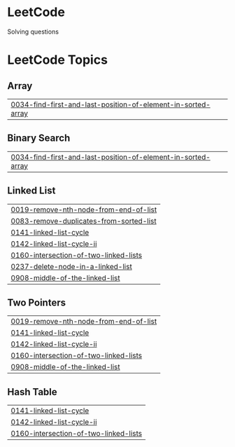 # LeetCode
Solving questions

<!---LeetCode Topics Start-->
# LeetCode Topics
## Array
|  |
| ------- |
| [0034-find-first-and-last-position-of-element-in-sorted-array](https://github.com/pranavbhardwaj9122/LeetCode/tree/master/0034-find-first-and-last-position-of-element-in-sorted-array) |
## Binary Search
|  |
| ------- |
| [0034-find-first-and-last-position-of-element-in-sorted-array](https://github.com/pranavbhardwaj9122/LeetCode/tree/master/0034-find-first-and-last-position-of-element-in-sorted-array) |
## Linked List
|  |
| ------- |
| [0019-remove-nth-node-from-end-of-list](https://github.com/pranavbhardwaj9122/LeetCode/tree/master/0019-remove-nth-node-from-end-of-list) |
| [0083-remove-duplicates-from-sorted-list](https://github.com/pranavbhardwaj9122/LeetCode/tree/master/0083-remove-duplicates-from-sorted-list) |
| [0141-linked-list-cycle](https://github.com/pranavbhardwaj9122/LeetCode/tree/master/0141-linked-list-cycle) |
| [0142-linked-list-cycle-ii](https://github.com/pranavbhardwaj9122/LeetCode/tree/master/0142-linked-list-cycle-ii) |
| [0160-intersection-of-two-linked-lists](https://github.com/pranavbhardwaj9122/LeetCode/tree/master/0160-intersection-of-two-linked-lists) |
| [0237-delete-node-in-a-linked-list](https://github.com/pranavbhardwaj9122/LeetCode/tree/master/0237-delete-node-in-a-linked-list) |
| [0908-middle-of-the-linked-list](https://github.com/pranavbhardwaj9122/LeetCode/tree/master/0908-middle-of-the-linked-list) |
## Two Pointers
|  |
| ------- |
| [0019-remove-nth-node-from-end-of-list](https://github.com/pranavbhardwaj9122/LeetCode/tree/master/0019-remove-nth-node-from-end-of-list) |
| [0141-linked-list-cycle](https://github.com/pranavbhardwaj9122/LeetCode/tree/master/0141-linked-list-cycle) |
| [0142-linked-list-cycle-ii](https://github.com/pranavbhardwaj9122/LeetCode/tree/master/0142-linked-list-cycle-ii) |
| [0160-intersection-of-two-linked-lists](https://github.com/pranavbhardwaj9122/LeetCode/tree/master/0160-intersection-of-two-linked-lists) |
| [0908-middle-of-the-linked-list](https://github.com/pranavbhardwaj9122/LeetCode/tree/master/0908-middle-of-the-linked-list) |
## Hash Table
|  |
| ------- |
| [0141-linked-list-cycle](https://github.com/pranavbhardwaj9122/LeetCode/tree/master/0141-linked-list-cycle) |
| [0142-linked-list-cycle-ii](https://github.com/pranavbhardwaj9122/LeetCode/tree/master/0142-linked-list-cycle-ii) |
| [0160-intersection-of-two-linked-lists](https://github.com/pranavbhardwaj9122/LeetCode/tree/master/0160-intersection-of-two-linked-lists) |
<!---LeetCode Topics End-->